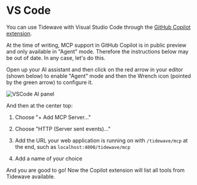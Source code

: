 # VS Code

You can use Tidewave with Visual Studio Code through the [GitHub Copilot extension](https://marketplace.visualstudio.com/items?itemName=GitHub.copilot).

At the time of writing, MCP support in GitHub Copilot is in public preview and only
available in "Agent" mode. Therefore the instructions below may be out of date.
In any case, let's do this.

Open up your AI assistant and then click on the red arrow in your editor (shown below)
to enable "Agent" mode and then the Wrench icon (pointed by the green arrow) to
configure it.

![VSCode AI panel](assets/vscode.png)

And then at the center top:

1. Choose "+ Add MCP Server..."

2. Choose "HTTP (Server sent events)..."

3. Add the URL your web application is running on with `/tidewave/mcp` at the end, such as `localhost:4000/tidewave/mcp`

4. Add a name of your choice

And you are good to go! Now the Copilot extension will list all tools from
Tidewave available.
